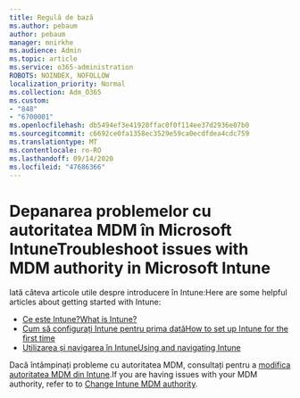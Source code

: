 ```yaml
---
title: Regulă de bază
ms.author: pebaum
author: pebaum
manager: mnirkhe
ms.audience: Admin
ms.topic: article
ms.service: o365-administration
ROBOTS: NOINDEX, NOFOLLOW
localization_priority: Normal
ms.collection: Adm_O365
ms.custom:
- "848"
- "6700001"
ms.openlocfilehash: db5494ef3e41920ffac0f0f114ee37d2936e07b0
ms.sourcegitcommit: c6692ce0fa1358ec3529e59ca0ecdfdea4cdc759
ms.translationtype: MT
ms.contentlocale: ro-RO
ms.lasthandoff: 09/14/2020
ms.locfileid: "47686366"
---
```

# <a name="troubleshoot-issues-with-mdm-authority-in-microsoft-intune"></a><span data-ttu-id="eb11c-102">Depanarea problemelor cu autoritatea MDM în Microsoft Intune</span><span class="sxs-lookup"><span data-stu-id="eb11c-102">Troubleshoot issues with MDM authority in Microsoft Intune</span></span>

<span data-ttu-id="eb11c-103">Iată câteva articole utile despre introducere în Intune:</span><span class="sxs-lookup"><span data-stu-id="eb11c-103">Here are some helpful articles about getting started with Intune:</span></span>

- [<span data-ttu-id="eb11c-104">Ce este Intune?</span><span class="sxs-lookup"><span data-stu-id="eb11c-104">What is Intune?</span></span>](https://docs.microsoft.com/intune/what-is-intune)
- [<span data-ttu-id="eb11c-105">Cum să configurați Intune pentru prima dată</span><span class="sxs-lookup"><span data-stu-id="eb11c-105">How to set up Intune for the first time</span></span>](https://docs.microsoft.com/intune/setup-steps)
- [<span data-ttu-id="eb11c-106">Utilizarea și navigarea în Intune</span><span class="sxs-lookup"><span data-stu-id="eb11c-106">Using and navigating Intune</span></span>](https://docs.microsoft.com/intune/tutorial-walkthrough-intune-portal)

<span data-ttu-id="eb11c-107">Dacă întâmpinați probleme cu autoritatea MDM, consultați pentru a [modifica autoritatea MDM din Intune](https://docs.microsoft.com/alchemyinsights/change-mdm-authority).</span><span class="sxs-lookup"><span data-stu-id="eb11c-107">If you are having issues with your MDM authority, refer to to [Change Intune MDM authority](https://docs.microsoft.com/alchemyinsights/change-mdm-authority).</span></span>